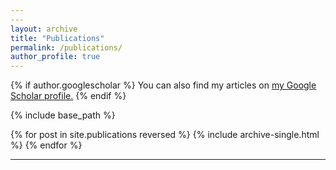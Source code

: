 ```yaml
---
---
layout: archive
title: "Publications"
permalink: /publications/
author_profile: true
---
```

{% if author.googlescholar %}
  You can also find my articles on <u><a href="{{ author.googlescholar }}">my Google Scholar profile</a>.</u>
{% endif %}

{% include base_path %}

{% for post in site.publications reversed %}
  {% include archive-single.html %}
{% endfor %}


---
